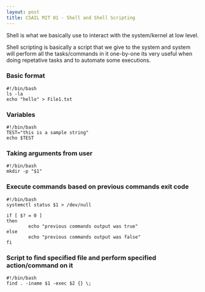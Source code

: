 ```yaml
---
layout: post
title: CSAIL MIT 01 - Shell and Shell Scripting
---
```


Shell is what we basically use to interact with the system/kernel at low level.

Shell scripting is basically a script that we give to the system and system will perform all the tasks/commands in it one-by-one
its very useful when doing repetative tasks and to automate some executions.

### Basic format
```
#!/bin/bash
ls -la
echo "hello" > File1.txt
```

### Variables
```
#!/bin/bash
TEST="this is a sample string"
echo $TEST
```

### Taking arguments from user
```
#!/bin/bash
mkdir -p "$1"
```
### Execute commands based on previous commands exit code
```
#!/bin/bash
systemctl status $1 > /dev/null

if [ $? = 0 ]
then
        echo "previous commands output was true"
else
        echo "previous commands output was false"
fi
```

### Script to find specified file and perform specified action/command on it
```
#!/bin/bash
find . -iname $1 -exec $2 {} \;
```